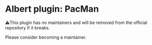 # Albert plugin: PacMan

⚠️This plugin has no maintainers and will be removed from the official repository if it breaks.

Please consider becoming a maintainer.

